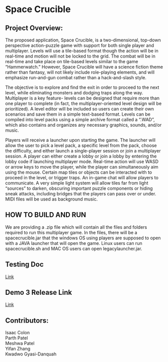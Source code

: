  # Space Crucible

## Project Overview:
The proposed application, Space Crucible, is a two-dimensional, top-down perspective action-puzzle game with support for both single player and multiplayer. Levels will use a tile-based format though the action will be in real-time and motion will not be locked to the grid. The combat will be in real-time and take place on tile-based levels similar to the game “Hammerwatch.” However, Space Crucible will have a science fiction theme rather than fantasy, will not likely include role-playing elements, and will emphasize run-and-gun combat rather than a hack-and-slash style.

The objective is to explore and find the exit in order to proceed to the next level, while eliminating monsters and dodging traps along the way.  Multiplayer is a key feature- levels can be designed that require more than one player to complete (in fact, the multiplayer-oriented level design will be prioritized). A level editor will be included so users can create their own scenarios and save them in a simple text-based format. Levels can be compiled into level packs using a simple archive format called a “.WAD”, which also contains and organizes any necessary graphics, sounds, and/or music.

Players will receive a launcher upon starting the game. The launcher will allow the user to pick a level pack, a specific level from the pack, choose the difficulty, and either launch a single-player session or join a multiplayer session. A player can either create a lobby or join a lobby by entering the lobby code if launching multiplayer mode. Real-time action will use WASD or arrow keys to move the player, while the player can simultaneously aim using the mouse. Certain map tiles or objects can be interacted with to proceed in the level, or trigger traps. An in-game chat will allow players to communicate. A very simple light system will allow tiles far from light “sources” to darken, obscuring important puzzle components or hiding sneak attacks, including bridges that the players can pass over or under. MIDI files will be used as background music.

## HOW TO BUILD AND RUN
We are providing a .zip file which will contain all the files and folders required to run this multiplayer game. In the files, there will be a spacecrucible.jar that the windows OS using players are supposed to open with a JAVA launcher that will open the game. Linux users can run spacecrucible.sh and MAC OS users can open legacylauncher.jar.

## Testing Doc
[Link](https://www.dropbox.com/s/444101l5moxaws5/Acceptance%20QA%20Testing%20doc.xlsx?dl=0)

## Demo 3 Release Link
[Link](https://github.com/Capstone-Projects-2021-Fall/project-space-crucible/releases/tag/0.3.0)

## Contributors: 
  Isaac Colon <br />
  Parth Patel <br />
  Meshwa Patel <br />
  Yifan Zhang <br />
  Kwadwo Gyasi-Danquah
  
  
